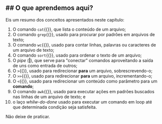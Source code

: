 ## ## O que aprendemos aqui?

Eis um resumo dos conceitos apresentados neste capítulo:

1. O comando `cat`{{}}, que lista o conteúdo de um arquivo;
2. O comando `grep`{{}}, usado para procurar por padrões em arquivos de texto;
3. O comando `wc`{{}}, usado para contar linhas, palavras ou caracteres de um arquivo de texto;
4. O comando `sort`{{}}, usado para ordenar o texto de um arquivo;
5. O _pipe_ (**|**), que serve para "conectar" comandos aproveitando a saída de uns como entrada de outros;
6. O `>`{{}}, usado para redirecionar **para** um arquivo, sobrescrevendo-o;
7. O `>>`{{}}, usado para redirecionar **para** um arquivo, incrementando-o;
8. O `<`{{}}, usado para redirecionar um conteúdo como parâmetro para um **comando**;
9. O comando `awk`{{}}, usado para executar ações em padrões buscados nas linhas de um arquivo de texto; e
10. o laço _whilw-do-done_ usado para executar um comando em loop até que determinada condição seja satisfeita.

Não deixe de praticar.
